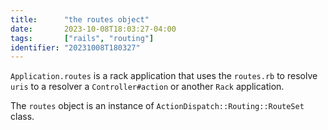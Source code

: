 ```yaml
---
title:      "the routes object"
date:       2023-10-08T18:03:27-04:00
tags:       ["rails", "routing"]
identifier: "20231008T180327"
---
```


`Application.routes` is a rack application that uses the `routes.rb`
to resolve `uris` to a resolver a `Controller#action` or another
`Rack` application.

The `routes` object is an instance of
`ActionDispatch::Routing::RouteSet` class.
